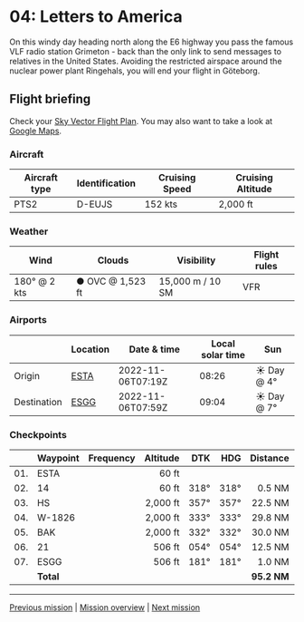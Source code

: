 04: Letters to America
==================

On this windy day heading north along the E6 highway you pass the famous VLF radio station Grimeton - back than the only link to send messages to relatives in the United States. Avoiding the restricted airspace around the nuclear power plant Ringehals, you will end your flight in Göteborg.

Flight briefing
---------------

Check your [Sky Vector Flight Plan](https://skyvector.com/?ll=56.28662121770193,12.868488713480104&chart=301&zoom=3&fpl=N0152A020%20ESTA%205640N01249E%205707N01224E%205733N01159E%20ESGG). You may also want to take a look at [Google Maps](https://www.google.com/maps/@?api=1&map_action=map&center=56.28662121770193,12.868488713480104&zoom=12&basemap=terrain).

### Aircraft

| Aircraft type | Identification | Cruising Speed | Cruising Altitude |
|---------------|----------------|----------------|-------------------|
| PTS2 | D-EUJS | 152 kts | 2,000 ft |

### Weather

| Wind | Clouds | Visibility | Flight rules |
|------|--------|------------|--------------|
| 180° @ 2 kts | ● OVC @ 1,523 ft | 15,000 m / 10 SM | VFR |

### Airports

|             | Location | Date & time | Local solar time | Sun |
|-------------|----------|-------------|------------------|-----|
| Origin      | [ESTA](https://skyvector.com/airport/ESTA) | 2022-11-06T07:19Z | 08:26 | ☀ Day @ 4° |
| Destination | [ESGG](https://skyvector.com/airport/ESGG) | 2022-11-06T07:59Z | 09:04 | ☀ Day @ 7° |

### Checkpoints

|     | Waypoint  | Frequency  | Altitude  | DTK  | HDG  | Distance |   ETE |
|:---:|-----------|-----------:|----------:|-----:|-----:|---------:|------:|
| 01. | ESTA      |            |     60 ft |      |      |          |       |
| 02. | 14        |            |     60 ft | 318° | 318° |   0.5 NM | 01:05 |
| 03. | HS        |            |  2,000 ft | 357° | 357° |  22.5 NM | 08:46 |
| 04. | W-1826    |            |  2,000 ft | 333° | 333° |  29.8 NM | 11:37 |
| 05. | BAK       |            |  2,000 ft | 332° | 332° |  30.0 NM | 11:42 |
| 06. | 21        |            |    506 ft | 054° | 054° |  12.5 NM | 04:54 |
| 07. | ESGG      |            |    506 ft | 181° | 181° |   1.0 NM | 01:57 |
|     | **Total** |      |     |           |      | **95.2 NM** | **39:58** |

----

[Previous mission](./03_crossing_to_sweden.md) | [Mission overview](./README.md) | [Next mission](#)
